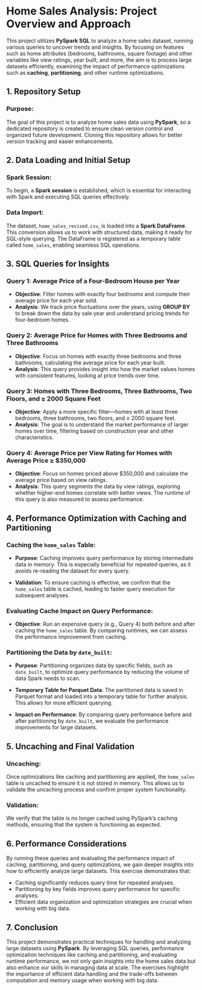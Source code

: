 # Home Sales Analysis: Project Overview and Approach

This project utilizes **PySpark SQL** to analyze a home sales dataset, running various queries to uncover trends and insights. By focusing on features such as home attributes (bedrooms, bathrooms, square footage) and other variables like view ratings, year built, and more, the aim is to process large datasets efficiently, examining the impact of performance optimizations such as **caching**, **partitioning**, and other runtime optimizations.

## 1. Repository Setup

### Purpose:
The goal of this project is to analyze home sales data using **PySpark**, so a dedicated repository is created to ensure clean version control and organized future development. Cloning this repository allows for better version tracking and easier enhancements.

## 2. Data Loading and Initial Setup

### Spark Session:
To begin, a **Spark session** is established, which is essential for interacting with Spark and executing SQL queries effectively.

### Data Import:
The dataset, `home_sales_revised.csv`, is loaded into a **Spark DataFrame**. This conversion allows us to work with structured data, making it ready for SQL-style querying. The DataFrame is registered as a temporary table called `home_sales`, enabling seamless SQL operations.

## 3. SQL Queries for Insights

### Query 1: Average Price of a Four-Bedroom House per Year
- **Objective**: Filter homes with exactly four bedrooms and compute their average price for each year sold.
- **Analysis**: We track price fluctuations over the years, using **GROUP BY** to break down the data by sale year and understand pricing trends for four-bedroom homes.

### Query 2: Average Price for Homes with Three Bedrooms and Three Bathrooms
- **Objective**: Focus on homes with exactly three bedrooms and three bathrooms, calculating the average price for each year built.
- **Analysis**: This query provides insight into how the market values homes with consistent features, looking at price trends over time.

### Query 3: Homes with Three Bedrooms, Three Bathrooms, Two Floors, and ≥ 2000 Square Feet
- **Objective**: Apply a more specific filter—homes with at least three bedrooms, three bathrooms, two floors, and ≥ 2000 square feet.
- **Analysis**: The goal is to understand the market performance of larger homes over time, filtering based on construction year and other characteristics.

### Query 4: Average Price per View Rating for Homes with Average Price ≥ $350,000
- **Objective**: Focus on homes priced above $350,000 and calculate the average price based on view ratings.
- **Analysis**: This query segments the data by view ratings, exploring whether higher-end homes correlate with better views. The runtime of this query is also measured to assess performance.

## 4. Performance Optimization with Caching and Partitioning

### Caching the `home_sales` Table:
- **Purpose**: Caching improves query performance by storing intermediate data in memory. This is especially beneficial for repeated queries, as it avoids re-reading the dataset for every query.

- **Validation**: To ensure caching is effective, we confirm that the `home_sales` table is cached, leading to faster query execution for subsequent analyses.

### Evaluating Cache Impact on Query Performance:
- **Objective**: Run an expensive query (e.g., Query 4) both before and after caching the `home_sales` table. By comparing runtimes, we can assess the performance improvement from caching.

### Partitioning the Data by `date_built`:
- **Purpose**: Partitioning organizes data by specific fields, such as `date_built`, to optimize query performance by reducing the volume of data Spark needs to scan.

- **Temporary Table for Parquet Data**: The partitioned data is saved in Parquet format and loaded into a temporary table for further analysis. This allows for more efficient querying.

- **Impact on Performance**: By comparing query performance before and after partitioning by `date_built`, we evaluate the performance improvements for large datasets.

## 5. Uncaching and Final Validation

### Uncaching:
Once optimizations like caching and partitioning are applied, the `home_sales` table is uncached to ensure it is not stored in memory. This allows us to validate the uncaching process and confirm proper system functionality.

### Validation:
We verify that the table is no longer cached using PySpark’s caching methods, ensuring that the system is functioning as expected.

## 6. Performance Considerations

By running these queries and evaluating the performance impact of caching, partitioning, and query optimizations, we gain deeper insights into how to efficiently analyze large datasets. This exercise demonstrates that:
- Caching significantly reduces query time for repeated analyses.
- Partitioning by key fields improves query performance for specific analyses.
- Efficient data organization and optimization strategies are crucial when working with big data.

## 7. Conclusion

This project demonstrates practical techniques for handling and analyzing large datasets using **PySpark**. By leveraging SQL queries, performance optimization techniques like caching and partitioning, and evaluating runtime performance, we not only gain insights into the home sales data but also enhance our skills in managing data at scale. The exercises highlight the importance of efficient data handling and the trade-offs between computation and memory usage when working with big data.
